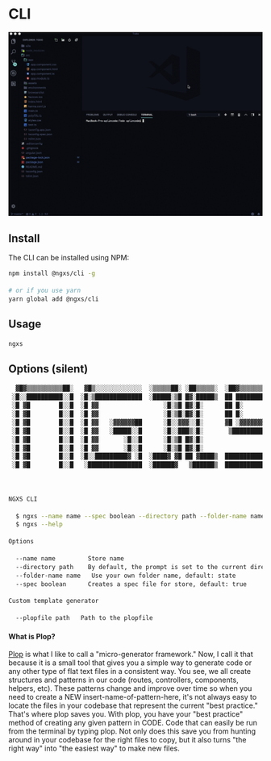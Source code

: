 # CLI

![CLI Screenshot](../assets/cli.gif)

## Install

The CLI can be installed using NPM:

```bash
npm install @ngxs/cli -g

# or if you use yarn
yarn global add @ngxs/cli
```

## Usage

```bash
ngxs
```

## Options (silent)

```bash
  ▓█▓▒▒▒▒▒▒▒▒▒▒██░   ▓█▒░░░░░░░░░░░░░  ░▒▒▒▒▒██░ ░██▒▒▒▒▒░  ░██▓▒▒▒▒▒▒▒▒▒▒▒▒░
 ░█░░██████████░░█  ░█░▒█████████████  ░█████░▒█ █▓░█████▒  ██ █████████████▓
 ░█ ▓█        █░░█  ░█ ▓▓                  ░█░▒█ █▓░█░      ██ █░
 ░█ ▓█        █░░█  ░█ ▓▓                  ░█░▒█░█▓░█░      ██ █░
 ░█ ▓█        █░░█  ░█ ▓▓   ░▓▓▓▓▓▓██      ░█░░▓▓▓░░█░      ▓█ ░▓▓▓▓▓▓▓▓▓███
 ░█ ▓█        █░░█  ░█ ▓▓   ░█████░░█      ░█░░███▒░█░       ▒████████████ █▒
 ░█ ▓█        █░░█  ░█ ▓▓       ░█░░█      ░█░▒█ █▓░█░                  ▓█ █▓
 ░█ ▓█        █░░█  ░█ ▓▓       ░█░░█      ░█░▒█ █▓░█░                  ▓█ █▓
 ░█ ▓█        █░░█  ░█░░█████████▓ ░█  ░████▓ ▓█ ██ ▓████▒  █████████████▒░█▒
 ░█ ▓█        █░░█   ░███████████████  ░██████▓   ▒██████▒  ███████████████░



NGXS CLI

  $ ngxs --name name --spec boolean --directory path --folder-name name
  $ ngxs --help

Options

  --name name         Store name
  --directory path    By default, the prompt is set to the current directory
  --folder-name name   Use your own folder name, default: state
  --spec boolean      Creates a spec file for store, default: true

Custom template generator

  --plopfile path   Path to the plopfile
```

#### What is Plop?

[Plop](https://www.npmjs.com/package/plop) is what I like to call a "micro-generator framework." Now, I call it that because it is a small tool that gives you a simple way to generate code or any other type of flat text files in a consistent way. You see, we all create structures and patterns in our code (routes, controllers, components, helpers, etc). These patterns change and improve over time so when you need to create a NEW insert-name-of-pattern-here, it's not always easy to locate the files in your codebase that represent the current "best practice." That's where plop saves you. With plop, you have your "best practice" method of creating any given pattern in CODE. Code that can easily be run from the terminal by typing plop. Not only does this save you from hunting around in your codebase for the right files to copy, but it also turns "the right way" into "the easiest way" to make new files.
